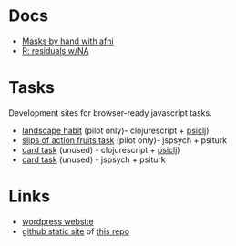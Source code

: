# Docs
  * [Masks by hand with afni](/tuts/afni_draw)
  * [R: residuals w/NA](/tuts/R-residuals.org)
# Tasks
Development sites for browser-ready javascript tasks. 
  * [landscape habit](/choice-landscape/out/) (pilot only)- clojurescript + [psiclj](psiclj))
  * [slips of action fruits task](/slipstask) (pilot only)- jspsych + psiturk
  * [card task](/cardtask-v2-cljs)  (unused) - clojurescript + [psiclj](psiclj))
  * [card task](/cardtask)  (unused) - jspsych + psiturk

# Links
  * [wordpress website](https://www.lncd.pitt.edu/wp)
  * [github static site](https://labneurocogdevel.github.io/) of [this repo](https://github.com/LabNeuroCogDevel/LabNeuroCogDevel.github.io)
